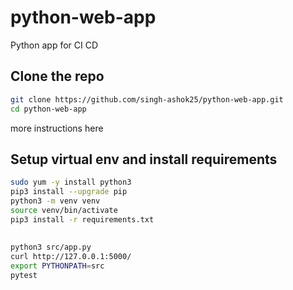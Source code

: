# python-web-app
Python app for CI CD

## Clone the repo 
```sh
git clone https://github.com/singh-ashok25/python-web-app.git
cd python-web-app
```
more instructions here



## Setup virtual env and install requirements
```sh
sudo yum -y install python3
pip3 install --upgrade pip
python3 -m venv venv
source venv/bin/activate
pip3 install -r requirements.txt
```

## 
```sh
python3 src/app.py 
curl http://127.0.0.1:5000/ 
export PYTHONPATH=src
pytest
```


